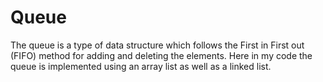 # Queue
The queue is a type of data structure which follows the First in First out (FIFO) method for adding and deleting the elements. Here in my code the queue is implemented using an array list as well as a linked list.

